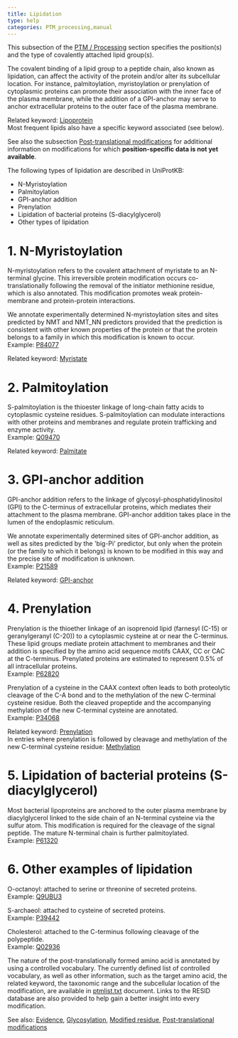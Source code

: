 ```yaml
---
title: Lipidation
type: help
categories: PTM_processing,manual
---
```


This subsection of the [PTM / Processing](https://www.uniprot.org/help/ptm_processing_section) section specifies the position(s) and the type of covalently attached lipid group(s).

The covalent binding of a lipid group to a peptide chain, also known as lipidation, can affect the activity of the protein and/or alter its subcellular location. For instance, palmitoylation, myristoylation or prenylation of cytoplasmic proteins can promote their association with the inner face of the plasma membrane, while the addition of a GPI-anchor may serve to anchor extracellular proteins to the outer face of the plasma membrane.

Related keyword: [Lipoprotein](https://www.uniprot.org/keywords/KW-0449)  
Most frequent lipids also have a specific keyword associated (see below).

See also the subsection [Post-translational modifications](https://www.uniprot.org/help/post-translational_modification) for additional information on modifications for which **position-specific data is not yet available**.

The following types of lipidation are described in UniProtKB:

- N-Myristoylation
- Palmitoylation
- GPI-anchor addition
- Prenylation
- Lipidation of bacterial proteins (S-diacylglycerol)
- Other types of lipidation

# 1. N-Myristoylation

N-myristoylation refers to the covalent attachment of myristate to an N-terminal glycine. This irreversible protein modification occurs co- translationally following the removal of the initiator methionine residue, which is also annotated. This modification promotes weak protein-membrane and protein-protein interactions.

We annotate experimentally determined N-myristoylation sites and sites predicted by NMT and NMT_NN predictors provided that the prediction is consistent with other known properties of the protein or that the protein belongs to a family in which this modification is known to occur.  
Example: [P84077](https://www.uniprot.org/uniprotkb/P84077#ptm_processing)

Related keyword: [Myristate](https://www.uniprot.org/keywords/KW-0519)

# 2. Palmitoylation

S-palmitoylation is the thioester linkage of long-chain fatty acids to cytoplasmic cysteine residues. S-palmitoylation can modulate interactions with other proteins and membranes and regulate protein trafficking and enzyme activity.  
Example: [Q09470](https://www.uniprot.org/uniprotkb/Q09470#ptm_processing)

Related keyword: [Palmitate](https://www.uniprot.org/keywords/KW-0564)

# 3. GPI-anchor addition

GPI-anchor addition refers to the linkage of glycosyl-phosphatidylinositol (GPI) to the C-terminus of extracellular proteins, which mediates their attachment to the plasma membrane. GPI-anchor addition takes place in the lumen of the endoplasmic reticulum.

We annotate experimentally determined sites of GPI-anchor addition, as well as sites predicted by the 'big-Pi' predictor, but only when the protein (or the family to which it belongs) is known to be modified in this way and the precise site of modification is unknown.  
Example: [P21589](https://www.uniprot.org/uniprotkb/P21589#ptm_processing)

Related keyword: [GPI-anchor](https://www.uniprot.org/keywords/KW-0336)

# 4. Prenylation

Prenylation is the thioether linkage of an isoprenoid lipid (farnesyl (C-15) or geranylgeranyl (C-20)) to a cytoplasmic cysteine at or near the C-terminus. These lipid groups mediate protein attachment to membranes and their addition is specified by the amino acid sequence motifs CAAX, CC or CAC at the C-terminus. Prenylated proteins are estimated to represent 0.5% of all intracellular proteins.  
Example: [P62820](https://www.uniprot.org/uniprotkb/P62820#ptm_processing)

Prenylation of a cysteine in the CAAX context often leads to both proteolytic cleavage of the C-A bond and to the methylation of the new C-terminal cysteine residue. Both the cleaved propeptide and the accompanying methylation of the new C-terminal cysteine are annotated.  
Example: [P34068](https://www.uniprot.org/uniprotkb/P34068#ptm_processing)

Related keyword: [Prenylation](https://www.uniprot.org/keywords/KW-0636)  
In entries where prenylation is followed by cleavage and methylation of the new C-terminal cysteine residue: [Methylation](https://www.uniprot.org/keywords/KW-0488)

# 5. Lipidation of bacterial proteins (S-diacylglycerol)

Most bacterial lipoproteins are anchored to the outer plasma membrane by diacylglycerol linked to the side chain of an N-terminal cysteine via the sulfur atom. This modification is required for the cleavage of the signal peptide. The mature N-terminal chain is further palmitoylated.  
Example: [P61320](https://www.uniprot.org/uniprotkb/P61320#ptm_processing)

# 6. Other examples of lipidation

O-octanoyl: attached to serine or threonine of secreted proteins.  
Example: [Q9UBU3](https://www.uniprot.org/uniprotkb/Q9UBU3#ptm_processing)

S-archaeol: attached to cysteine of secreted proteins.  
Example: [P39442](https://www.uniprot.org/uniprotkb/P39442#ptm_processing)

Cholesterol: attached to the C-terminus following cleavage of the  
polypeptide.  
Example: [Q02936](https://www.uniprot.org/uniprotkb/Q02936#ptm_processing)

The nature of the post-translationally formed amino acid is annotated by using a controlled vocabulary. The currently defined list of controlled vocabulary, as well as other information, such as the target amino acid, the related keyword, the taxonomic range and the subcellular location of the modification, are available in [ptmlist.txt](https://ftp.ebi.ac.uk/pub/databases/uniprot/current_release/knowledgebase/complete/docs/ptmlist.txt) document. Links to the RESID database are also provided to help gain a better insight into every modification.

See also: [Evidence](https://www.uniprot.org/help/evidences), [Glycosylation](https://www.uniprot.org/help/carbohyd), [Modified residue](https://www.uniprot.org/help/mod_res), [Post-translational modifications](https://www.uniprot.org/help/post-translational_modification)
